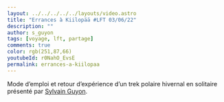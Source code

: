 ```yaml
---
layout: ../../../../../layouts/video.astro
title: "Errances à Kiilopää #LFT 03/06/22"
description: ""
author: s_guyon
tags: [voyage, lft, partage]
comments: true
color: rgb(251,87,66)
youtubeId: r0NahO_EvsE
permalink: errances-a-kiilopaa
---
```


Mode d’emploi et retour d’expérience d’un trek polaire hivernal en solitaire présenté par [Sylvain Guyon](https://www.instagram.com/sylvain.guyon.photo/).
